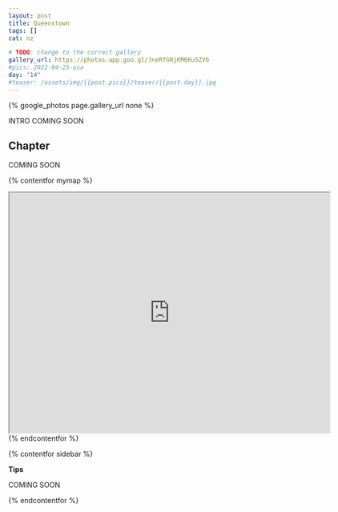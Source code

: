 ```yaml
---
layout: post
title: Queenstown
tags: []
cat: nz

# TODO: change to the correct gallery
gallery_url: https://photos.app.goo.gl/JneRfGRjKM6Ku5ZV6
#pics: 2022-04-25-usa
day: "14"
#teaser: /assets/img/{{post.pics}}/teaser/{{post.day}}.jpg
---
```


{% google_photos page.gallery_url none %}

INTRO COMING SOON

## Chapter

COMING SOON


{% contentfor mymap %}
<iframe src="https://www.google.com/maps/d/embed?mid=1rTTXb2kKbHE3Q5Ro_niPZxBUvkk&ehbc=2E312F" width="640" height="480"></iframe>{% endcontentfor %}

{% contentfor sidebar %}

**Tips**  

COMING SOON

{% endcontentfor %}
